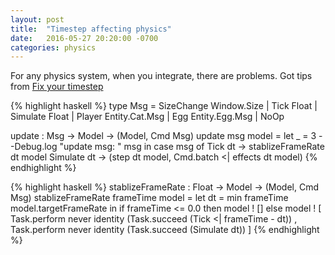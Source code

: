 ```yaml
---
layout: post
title:  "Timestep affecting physics"
date:   2016-05-27 20:20:00 -0700
categories: physics
---
```


For any physics system, when you integrate, there are problems. Got tips from
[Fix your timestep][fix-your-timestep]

{% highlight haskell %}
type Msg =
    SizeChange Window.Size
  | Tick Float
  | Simulate Float
  | Player Entity.Cat.Msg
  | Egg Entity.Egg.Msg
  | NoOp

update : Msg -> Model -> (Model, Cmd Msg)
update msg model =
  let
    _ = 3 --Debug.log "update msg: " msg
  in
    case msg of
      Tick dt ->
        stablizeFrameRate dt model
      Simulate dt ->
        (step dt model, Cmd.batch <| effects dt model)
{% endhighlight %}

{% highlight haskell %}
stablizeFrameRate : Float -> Model -> (Model, Cmd Msg)
stablizeFrameRate frameTime model =
  let
    dt = min frameTime model.targetFrameRate
  in
    if frameTime <= 0.0 then
      model ! []
    else
      model ! [
        Task.perform never identity (Task.succeed (Tick <| frameTime - dt))
      , Task.perform never identity (Task.succeed (Simulate dt))
      ]
{% endhighlight %}

[fix-your-timestep]: http://gafferongames.com/game-physics/fix-your-timestep/
